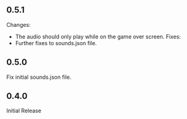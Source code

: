 
0.5.1
-----
Changes:
* The audio should only play while on the game over screen.
Fixes:
* Further fixes to sounds.json file.

0.5.0
------
Fix initial sounds.json file.

0.4.0
------
Initial Release


